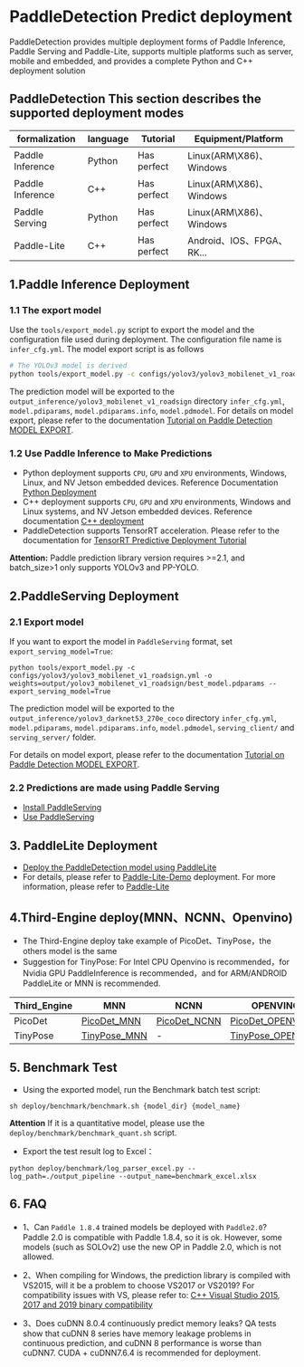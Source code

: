 # PaddleDetection Predict deployment

PaddleDetection provides multiple deployment forms of Paddle Inference, Paddle Serving and Paddle-Lite, supports multiple platforms such as server, mobile and embedded, and provides a complete Python and C++ deployment solution

## PaddleDetection This section describes the supported deployment modes
| formalization    | language | Tutorial    | Equipment/Platform        |
| ---------------- | -------- | ----------- | ------------------------- |
| Paddle Inference | Python   | Has perfect | Linux(ARM\X86)、Windows   |
| Paddle Inference | C++      | Has perfect | Linux(ARM\X86)、Windows   |
| Paddle Serving   | Python   | Has perfect | Linux(ARM\X86)、Windows   |
| Paddle-Lite      | C++      | Has perfect | Android、IOS、FPGA、RK... |


## 1.Paddle Inference Deployment

### 1.1 The export model

Use the `tools/export_model.py` script to export the model and the configuration file used during deployment. The configuration file name is `infer_cfg.yml`. The model export script is as follows

```bash
# The YOLOv3 model is derived
python tools/export_model.py -c configs/yolov3/yolov3_mobilenet_v1_roadsign.yml -o weights=output/yolov3_mobilenet_v1_roadsign/best_model.pdparams
```
The prediction model will be exported to the `output_inference/yolov3_mobilenet_v1_roadsign` directory `infer_cfg.yml`, `model.pdiparams`,  `model.pdiparams.info`, `model.pdmodel`. For details on model export, please refer to the documentation [Tutorial on Paddle Detection MODEL EXPORT](EXPORT_MODEL_sh.md).

### 1.2 Use Paddle Inference to Make Predictions
* Python deployment supports `CPU`, `GPU` and `XPU` environments, Windows, Linux, and NV Jetson embedded devices. Reference Documentation [Python Deployment](python/README.md)
* C++ deployment supports `CPU`, `GPU` and `XPU` environments, Windows and Linux systems, and NV Jetson embedded devices. Reference documentation [C++ deployment](cpp/README.md)
* PaddleDetection supports TensorRT acceleration. Please refer to the documentation for [TensorRT Predictive Deployment Tutorial](TENSOR_RT.md)

**Attention:**  Paddle prediction library version requires >=2.1, and batch_size>1 only supports YOLOv3 and PP-YOLO.

##  2.PaddleServing Deployment
### 2.1 Export model

If you want to export the model in `PaddleServing` format, set `export_serving_model=True`:
```buildoutcfg
python tools/export_model.py -c configs/yolov3/yolov3_mobilenet_v1_roadsign.yml -o weights=output/yolov3_mobilenet_v1_roadsign/best_model.pdparams --export_serving_model=True
```
The prediction model will be exported to the `output_inference/yolov3_darknet53_270e_coco` directory `infer_cfg.yml`, `model.pdiparams`,  `model.pdiparams.info`, `model.pdmodel`, `serving_client/` and `serving_server/` folder.

For details on model export, please refer to the documentation [Tutorial on Paddle Detection MODEL EXPORT](EXPORT_MODEL_en.md).

### 2.2 Predictions are made using Paddle Serving
* [Install PaddleServing](https://github.com/PaddlePaddle/Serving/blob/develop/README.md#installation)
* [Use PaddleServing](serving/README.md)


## 3. PaddleLite Deployment
- [Deploy the PaddleDetection model using PaddleLite](lite/README.md)
- For details, please refer to [Paddle-Lite-Demo](https://github.com/PaddlePaddle/Paddle-Lite-Demo) deployment. For more information, please refer to [Paddle-Lite](https://github.com/PaddlePaddle/Paddle-Lite)


## 4.Third-Engine deploy(MNN、NCNN、Openvino)
- The Third-Engine deploy take example of PicoDet、TinyPose，the others model is the same
- Suggestion for TinyPose: For Intel CPU Openvino is recommended，for Nvidia GPU PaddleInference is recommended，and for ARM/ANDROID PaddleLite or MNN is recommended.

| Third_Engine | MNN                                                    | NCNN                                               | OPENVINO                                                     |
| ------------ | ------------------------------------------------------ | -------------------------------------------------- | ------------------------------------------------------------ |
| PicoDet      | [PicoDet_MNN](third_engine/demo_mnn/README.md)       | [PicoDet_NCNN](third_engine/demo_ncnn/README.md) | [PicoDet_OPENVINO](third_engine/demo_openvino/README.md)   |
| TinyPose     | [TinyPose_MNN](third_engine/demo_mnn_kpts/README.md) | -                                                  | [TinyPose_OPENVINO](third_engine/demo_openvino_kpts/README.md) |


## 5. Benchmark Test
- Using the exported model, run the Benchmark batch test script:
```shell
sh deploy/benchmark/benchmark.sh {model_dir} {model_name}
```
**Attention** If it is a quantitative model, please use the `deploy/benchmark/benchmark_quant.sh` script.
- Export the test result log to Excel：
```
python deploy/benchmark/log_parser_excel.py --log_path=./output_pipeline --output_name=benchmark_excel.xlsx
```

## 6. FAQ
- 1、Can `Paddle 1.8.4` trained models be deployed with `Paddle2.0`?
  Paddle 2.0 is compatible with Paddle 1.8.4, so it is ok. However, some models (such as SOLOv2) use the new OP in Paddle 2.0, which is not allowed.

- 2、When compiling for Windows, the prediction library is compiled with VS2015, will it be a problem to choose VS2017 or VS2019?
  For compatibility issues with VS, please refer to: [C++ Visual Studio 2015, 2017 and 2019 binary compatibility](https://docs.microsoft.com/zh-cn/cpp/porting/binary-compat-2015-2017?view=msvc-160)

- 3、Does cuDNN 8.0.4 continuously predict memory leaks?
  QA tests show that cuDNN 8 series have memory leakage problems in continuous prediction, and cuDNN 8 performance is worse than cuDNN7. CUDA + cuDNN7.6.4 is recommended for deployment.
